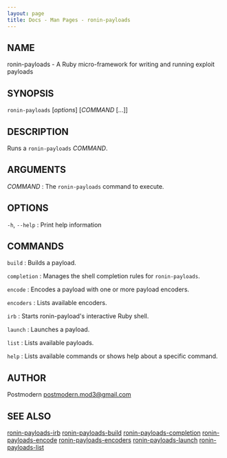 ```yaml
---
layout: page
title: Docs - Man Pages - ronin-payloads
---
```


## NAME

ronin-payloads - A Ruby micro-framework for writing and running exploit payloads

## SYNOPSIS

`ronin-payloads` [*options*] [*COMMAND* [...]]

## DESCRIPTION

Runs a `ronin-payloads` *COMMAND*.

## ARGUMENTS

*COMMAND*
: The `ronin-payloads` command to execute.

## OPTIONS

`-h`, `--help`
: Print help information

## COMMANDS

`build`
: Builds a payload.

`completion`
: Manages the shell completion rules for `ronin-payloads`.

`encode`
: Encodes a payload with one or more payload encoders.

`encoders`
: Lists available encoders.

`irb`
: Starts ronin-payload's interactive Ruby shell.

`launch`
: Launches a payload.

`list`
: Lists available payloads.

`help`
: Lists available commands or shows help about a specific command.

## AUTHOR

Postmodern <postmodern.mod3@gmail.com>

## SEE ALSO

[ronin-payloads-irb](ronin-payloads-irb.1.html) [ronin-payloads-build](ronin-payloads-build.1.html) [ronin-payloads-completion](ronin-payloads-completion.1.html) [ronin-payloads-encode](ronin-payloads-encode.1.html) [ronin-payloads-encoders](ronin-payloads-encoders.1.html) [ronin-payloads-launch](ronin-payloads-launch.1.html) [ronin-payloads-list](ronin-payloads-list.1.html)

